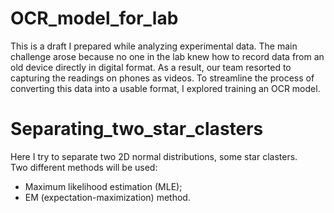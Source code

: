 # OCR_model_for_lab
This is a draft I prepared while analyzing experimental data. The main challenge arose because no one in the lab knew how to record data from an old device directly in digital format. As a result, our team resorted to capturing the readings on phones as videos. To streamline the process of converting this data into a usable format, I explored training an OCR model.

# Separating_two_star_clasters
Here I try to separate two 2D normal distributions, some star clasters. \
Two different methods will be used: 
- Maximum likelihood estimation (MLE);
- EM (expectation-maximization) method. 


